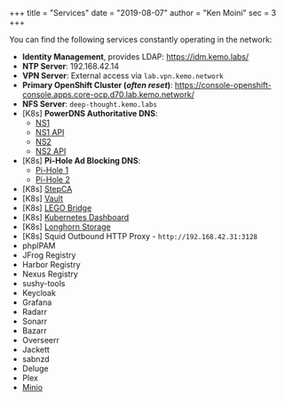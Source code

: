 +++
title = "Services"
date = "2019-08-07"
author = "Ken Moini"
sec = 3
+++

You can find the following services constantly operating in the network:

- **Identity Management**, provides LDAP: https://idm.kemo.labs/
- **NTP Server**: 192.168.42.14
- **VPN Server**: External access via `lab.vpn.kemo.network`
- **Primary OpenShift Cluster (*often reset*)**: https://console-openshift-console.apps.core-ocp.d70.lab.kemo.network/
- **NFS Server**: `deep-thought.kemo.labs`
- [K8s] **PowerDNS Authoritative DNS**:
  - [NS1](https://ns1.apps.k8s.kemo.labs/)
  - [NS1 API](https://ns1-api.apps.k8s.kemo.labs/)
  - [NS2](https://ns2.apps.k8s.kemo.labs/)
  - [NS2 API](https://ns2-api.apps.k8s.kemo.labs/)
- [K8s] **Pi-Hole Ad Blocking DNS**:
  - [Pi-Hole 1](https://pihole-1.apps.k8s.kemo.labs/admin)
  - [Pi-Hole 2](https://pihole-1.apps.k8s.kemo.labs/admin)
- [K8s] [StepCA](https://stepca.apps.k8s.kemo.labs/)
- [K8s] [Vault](https://vault.apps.k8s.kemo.labs/)
- [K8s] [LEGO Bridge](https://lego-bridge.apps.k8s.kemo.labs/)
- [K8s] [Kubernetes Dashboard](https://dashboard.apps.k8s.kemo.labs/)
- [K8s] [Longhorn Storage](https://longhorn.apps.k8s.kemo.labs/)
- [K8s] Squid Outbound HTTP Proxy - `http://192.168.42.31:3128`
- phpIPAM
- JFrog Registry
- Harbor Registry
- Nexus Registry
- sushy-tools
- Keycloak
- Grafana
- Radarr
- Sonarr
- Bazarr
- Overseerr
- Jackett
- sabnzd
- Deluge
- Plex
- [Minio](https://deep-thought.kemo.labs:9002/)
